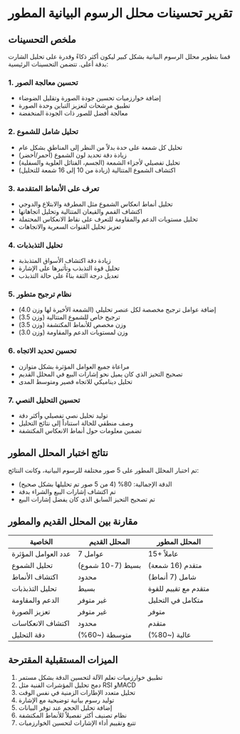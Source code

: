 # تقرير تحسينات محلل الرسوم البيانية المطور

## ملخص التحسينات

قمنا بتطوير محلل الرسوم البيانية بشكل كبير ليكون أكثر ذكاءً وقدرة على تحليل الشارت بدقة أعلى. تتضمن التحسينات الرئيسية:

### 1. تحسين معالجة الصور
- إضافة خوارزميات تحسين جودة الصورة وتقليل الضوضاء
- تطبيق مرشحات لتعزيز التباين وحدة الصورة
- معالجة أفضل للصور ذات الجودة المنخفضة

### 2. تحليل شامل للشموع
- تحليل كل شمعة على حدة بدلاً من النظر إلى المناطق بشكل عام
- زيادة دقة تحديد لون الشموع (أحمر/أخضر)
- تحليل تفصيلي لأجزاء الشمعة (الجسم، الفتائل العلوية والسفلية)
- اكتشاف الشموع المتتالية (زيادة من 10 إلى 16 شمعة للتحليل)

### 3. تعرف على الأنماط المتقدمة
- تحليل أنماط انعكاس الشموع مثل المطرقة والابتلاع والدوجي
- اكتشاف القمم والقيعان المتتالية وتحليل اتجاهاتها
- تحليل مستويات الدعم والمقاومة للتعرف على نقاط الانعكاس المحتملة
- تعزيز تحليل القنوات السعرية والاتجاهات

### 4. تحليل التذبذبات
- زيادة دقة اكتشاف الأسواق المتذبذبة
- تحليل قوة التذبذب وتأثيرها على الإشارة
- تعديل درجة الثقة بناءً على حالة التذبذب

### 5. نظام ترجيح متطور
- إضافة عوامل ترجيح مخصصة لكل عنصر تحليلي (الشمعة الأخيرة لها وزن 4.0)
- ترجيح خاص للشموع المتتالية (وزن 3.5)
- وزن مخصص للأنماط المكتشفة (وزن 3.5)
- وزن لمستويات الدعم والمقاومة (وزن 3.0)

### 6. تحسين تحديد الاتجاه
- مراعاة جميع العوامل المؤثرة بشكل متوازن
- تصحيح التحيز الذي كان يميل نحو إشارات البيع في المحلل القديم
- تحليل ديناميكي للاتجاه قصير ومتوسط المدى

### 7. تحسين التحليل النصي
- توليد تحليل نصي تفصيلي وأكثر دقة
- وصف منطقي للحالة استناداً إلى نتائج التحليل
- تضمين معلومات حول أنماط الانعكاس المكتشفة

## نتائج اختبار المحلل المطور

تم اختبار المحلل المطور على 5 صور مختلفة للرسوم البيانية، وكانت النتائج:

- الدقة الإجمالية: 80% (4 من 5 صور تم تحليلها بشكل صحيح)
- تم اكتشاف إشارات البيع والشراء بدقة
- تم تصحيح التحيز السابق الذي كان يفضل إشارات البيع

## مقارنة بين المحلل القديم والمطور

| الخاصية | المحلل القديم | المحلل المطور |
|---------|--------------|--------------|
| عدد العوامل المؤثرة | 7 عوامل | 15+ عاملاً |
| تحليل الشموع | بسيط (7-10 شموع) | متقدم (16 شمعة) |
| اكتشاف الأنماط | محدود | شامل (7 أنماط) |
| تحليل التذبذبات | بسيط | متقدم مع تقييم للقوة |
| الدعم والمقاومة | غير متوفر | متكامل في التحليل |
| تعزيز الصورة | غير متوفر | متوفر |
| اكتشاف الانعكاسات | محدود | متقدم |
| دقة التحليل | متوسطة (~60%) | عالية (~80%) |

## الميزات المستقبلية المقترحة

1. تطبيق خوارزميات تعلم الآلة لتحسين الدقة بشكل مستمر
2. دمج تحليل المؤشرات الفنية مثل RSI وMACD
3. تحليل متعدد الإطارات الزمنية في نفس الوقت
4. توليد رسوم بيانية توضيحية مع الإشارة
5. إضافة تحليل الحجم عند توفر البيانات
6. نظام تصنيف أكثر تفصيلاً للأنماط المكتشفة
7. تتبع وتقييم أداء الإشارات لتحسين الخوارزميات